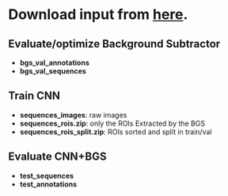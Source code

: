 # Download input from [here](https://accso-my.sharepoint.com/:f:/r/personal/moritz_klein_accso_de/Documents/mahdabschaltung/2020-28-01?csf=1&e=o9uNdX).

## Evaluate/optimize Background Subtractor
- **bgs_val_annotations**
- **bgs_val_sequences**    

## Train CNN
- **sequences_images**: raw images
- **sequences_rois.zip**: only the ROIs Extracted by the BGS
- **sequences_rois_split.zip**: ROIs sorted and split in train/val

## Evaluate CNN+BGS
- **test_sequences**
- **test_annotations**